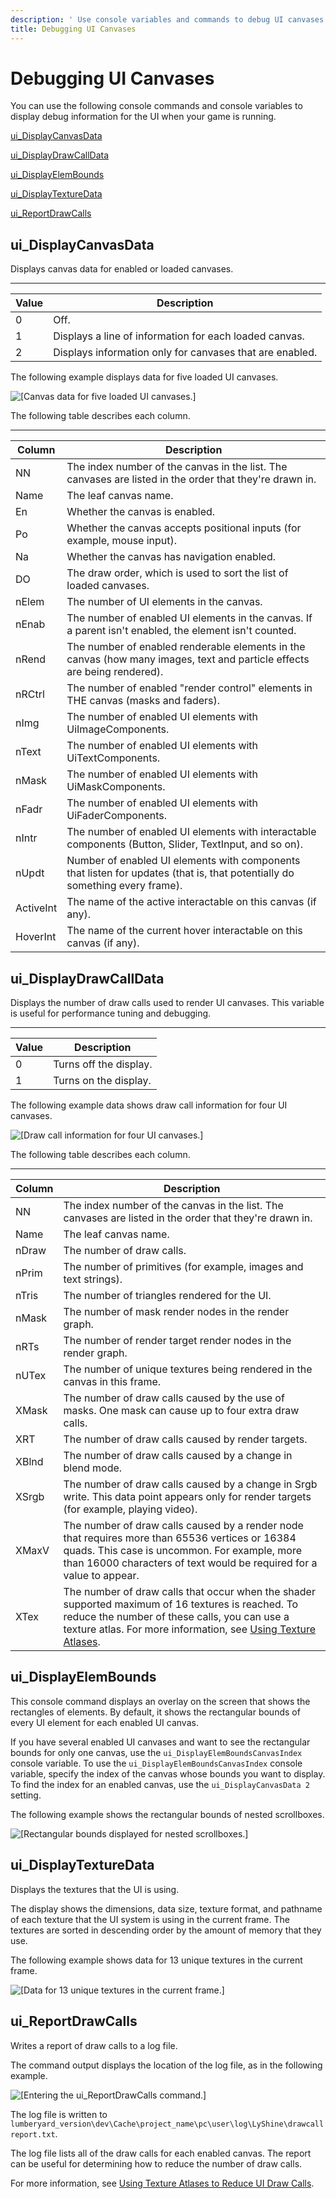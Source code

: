 ```yaml
---
description: ' Use console variables and commands to debug UI canvases in &ALYlong;. '
title: Debugging UI Canvases
---
```

# Debugging UI Canvases<a name="ui-editor-debugging-ui-canvases"></a>

You can use the following console commands and console variables to display debug information for the UI when your game is running\.

[ui\_DisplayCanvasData](#ui-editor-debugging-ui-canvases-display-canvas-data)

[ui\_DisplayDrawCallData](#ui-editor-debugging-ui-canvases-display-draw-call-data)

[ui\_DisplayElemBounds](#ui-editor-debugging-ui-canvases-display-elem-bounds)

[ui\_DisplayTextureData](#ui-editor-debugging-ui-canvases-display-texture-data)

[ui\_ReportDrawCalls](#ui-editor-debugging-ui-canvases-report-draw-calls)

## ui\_DisplayCanvasData<a name="ui-editor-debugging-ui-canvases-display-canvas-data"></a>

Displays canvas data for enabled or loaded canvases\.


****  

| Value | Description | 
| --- | --- | 
| 0 | Off\. | 
| 1 | Displays a line of information for each loaded canvas\. | 
| 2 | Displays information only for canvases that are enabled\. | 

The following example displays data for five loaded UI canvases\.

![\[Canvas data for five loaded UI canvases.\]](/images/userguide/game_ui_editor/ui-editor-debugging-ui-canvases-1.png)

The following table describes each column\.


****  

| **Column** | **Description** | 
| --- | --- | 
| NN | The index number of the canvas in the list\. The canvases are listed in the order that they're drawn in\. | 
| Name | The leaf canvas name\. | 
| En | Whether the canvas is enabled\. | 
| Po | Whether the canvas accepts positional inputs \(for example, mouse input\)\. | 
| Na | Whether the canvas has navigation enabled\. | 
| DO | The draw order, which is used to sort the list of loaded canvases\. | 
| nElem | The number of UI elements in the canvas\. | 
| nEnab | The number of enabled UI elements in the canvas\. If a parent isn't enabled, the element isn't counted\. | 
| nRend | The number of enabled renderable elements in the canvas \(how many images, text and particle effects are being rendered\)\. | 
| nRCtrl | The number of enabled "render control" elements in THE canvas \(masks and faders\)\. | 
| nImg | The number of enabled UI elements with UiImageComponents\. | 
| nText | The number of enabled UI elements with UiTextComponents\. | 
| nMask | The number of enabled UI elements with UiMaskComponents\. | 
| nFadr | The number of enabled UI elements with UiFaderComponents\. | 
| nIntr | The number of enabled UI elements with interactable components \(Button, Slider, TextInput, and so on\)\. | 
| nUpdt | Number of enabled UI elements with components that listen for updates \(that is, that potentially do something every frame\)\. | 
| ActiveInt | The name of the active interactable on this canvas \(if any\)\. | 
| HoverInt | The name of the current hover interactable on this canvas \(if any\)\. | 

## ui\_DisplayDrawCallData<a name="ui-editor-debugging-ui-canvases-display-draw-call-data"></a>

Displays the number of draw calls used to render UI canvases\. This variable is useful for performance tuning and debugging\.


****  

| Value | Description | 
| --- | --- | 
| 0 | Turns off the display\. | 
| 1 | Turns on the display\. | 

The following example data shows draw call information for four UI canvases\.

![\[Draw call information for four UI canvases.\]](/images/userguide/game_ui_editor/ui-editor-debugging-ui-canvases-2.png)

The following table describes each column\.


****  

| Column | Description | 
| --- | --- | 
| NN | The index number of the canvas in the list\. The canvases are listed in the order that they're drawn in\. | 
| Name | The leaf canvas name\. | 
| nDraw | The number of draw calls\. | 
| nPrim | The number of primitives \(for example, images and text strings\)\. | 
| nTris | The number of triangles rendered for the UI\. | 
| nMask | The number of mask render nodes in the render graph\. | 
| nRTs | The number of render target render nodes in the render graph\. | 
| nUTex | The number of unique textures being rendered in the canvas in this frame\. | 
| XMask | The number of draw calls caused by the use of masks\.  One mask can cause up to four extra draw calls\.  | 
| XRT | The number of draw calls caused by render targets\. | 
| XBlnd | The number of draw calls caused by a change in blend mode\. | 
| XSrgb | The number of draw calls caused by a change in Srgb write\. This data point appears only for render targets \(for example, playing video\)\. | 
| XMaxV | The number of draw calls caused by a render node that requires more than 65536 vertices or 16384 quads\. This case is uncommon\. For example, more than 16000 characters of text would be required for a value to appear\. | 
| XTex | The number of draw calls that occur when the shader supported maximum of 16 textures is reached\. To reduce the number of these calls, you can use a texture atlas\. For more information, see [Using Texture Atlases](ui-editor-texture-atlases.md)\. | 

## ui\_DisplayElemBounds<a name="ui-editor-debugging-ui-canvases-display-elem-bounds"></a>

This console command displays an overlay on the screen that shows the rectangles of elements\. By default, it shows the rectangular bounds of every UI element for each enabled UI canvas\.

If you have several enabled UI canvases and want to see the rectangular bounds for only one canvas, use the `ui_DisplayElemBoundsCanvasIndex` console variable\. To use the `ui_DisplayElemBoundsCanvasIndex` console variable, specify the index of the canvas whose bounds you want to display\. To find the index for an enabled canvas, use the `ui_DisplayCanvasData 2` setting\.

The following example shows the rectangular bounds of nested scrollboxes\.

![\[Rectangular bounds displayed for nested scrollboxes.\]](/images/userguide/game_ui_editor/ui-editor-debugging-ui-canvases-3.png)

## ui\_DisplayTextureData<a name="ui-editor-debugging-ui-canvases-display-texture-data"></a>

Displays the textures that the UI is using\.

The display shows the dimensions, data size, texture format, and pathname of each texture that the UI system is using in the current frame\. The textures are sorted in descending order by the amount of memory that they use\.

The following example shows data for 13 unique textures in the current frame\.

![\[Data for 13 unique textures in the current frame.\]](/images/userguide/game_ui_editor/ui-editor-debugging-ui-canvases-4.png)

## ui\_ReportDrawCalls<a name="ui-editor-debugging-ui-canvases-report-draw-calls"></a>

Writes a report of draw calls to a log file\.

The command output displays the location of the log file, as in the following example\.

![\[Entering the ui_ReportDrawCalls command.\]](/images/userguide/game_ui_editor/ui-editor-debugging-ui-canvases-5.png)

The log file is written to `lumberyard_version\dev\Cache\project_name\pc\user\log\LyShine\drawcallreport.txt`\.

The log file lists all of the draw calls for each enabled canvas\. The report can be useful for determining how to reduce the number of draw calls\.

For more information, see [Using Texture Atlases to Reduce UI Draw Calls](ui-editor-texture-atlases-using-texture-atlases-to-reduce-ui-draw-calls.md)\.